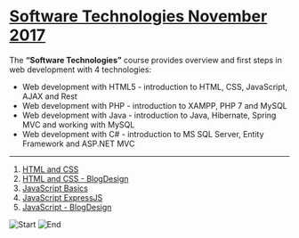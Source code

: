 # [Software Technologies November 2017](https://softuni.bg/trainings/1714/software-technologies-october-2017 "Software Technologies November 2017")

The **“Software Technologies”** course provides overview and first steps in web development with 4 technologies:

- Web development with HTML5 - introduction to HTML, CSS, JavaScript, AJAX and Rest
- Web development with PHP - introduction to XAMPP, PHP 7 and MySQL
- Web development with Java - introduction to Java, Hibernate, Spring MVC and working with MySQL
- Web development with C# - introduction to MS SQL Server, Entity Framework and ASP.NET MVC

---

1. [HTML and CSS](https://github.com/Steffkn/SoftUni/tree/master/C%23/02.TechModule-09.2017/SoftwareTech/01.HTML%20and%20CSS "HTML and CSS")
2. [HTML and CSS - BlogDesign](https://github.com/Steffkn/SoftUni/tree/master/C%23/02.TechModule-09.2017/SoftwareTech/02.HTML%20and%20CSS%20-%20BlogDesign "HTML and CSS - BlogDesign")
3. [JavaScript Basics](https://github.com/Steffkn/SoftUni/tree/master/C%23/02.TechModule-09.2017/SoftwareTech/03.JavaScriptBasics "JavaScript Basics")
4. [JavaScript ExpressJS](https://github.com/Steffkn/SoftUni/tree/master/C%23/02.TechModule-09.2017/SoftwareTech/04.JavaScriptExpressJS "JavaScript ExpressJS")
5. [JavaScript - BlogDesign](https://github.com/Steffkn/SoftUni/tree/master/C%23/02.TechModule-09.2017/SoftwareTech/05.JavaScriptBlogDesign "JavaScript BlogDesign")



![Start](https://img.shields.io/badge/Start-06.11.2017-blue.svg?style=flat-square)
![End](https://img.shields.io/badge/End-04.01.2018-blue.svg?style=flat-square)